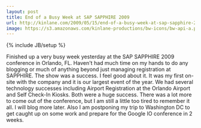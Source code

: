 ```yaml
---
layout: post
title: End of a Busy Week at SAP SAPPHIRE 2009
url: http://kinlane.com/2009/05/15/end-of-a-busy-week-at-sap-sapphire-2009/
image: https://s3.amazonaws.com/kinlane-productions/bw-icons/bw-api-a.png
---
```

{% include JB/setup %}
<p>
     Finished up a very busy week yesterday at the SAP SAPPHIRE 2009 conference in Orlando, FL. Haven't had much time on my hands to do any blogging or much of anything beyond just managing registration at SAPPHIRE. The show was a success. I feel good about it. It was my first on-site with the company and it is our largest event of the year. We had several technology successes including Airport Registration at the Orlando Airport and Self Check-In Kiosks. Both were a huge success. There was a lot more to come out of the conference, but I am still a little too tired to remember it all. I will blog more later. Also I am postponing my trip to Washington DC to get caught up on some work and prepare for the Google IO conference in 2 weeks.
</p>
